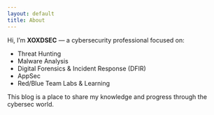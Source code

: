 ```yaml
---
layout: default
title: About
---
```


Hi, I’m **XOXDSEC** — a cybersecurity professional focused on:

- Threat Hunting
- Malware Analysis
- Digital Forensics & Incident Response (DFIR)
- AppSec
- Red/Blue Team Labs & Learning

This blog is a place to share my knowledge and progress through the cybersec world.
